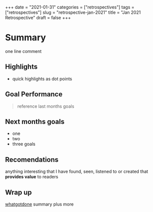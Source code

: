+++
date = "2021-01-31"
categories = ["retrospectives"]
tags = ["retrospectives"]
slug = "retrospective-jan-2021"
title = "Jan 2021 Retrospective"
draft = false
+++

# Summary

one line comment

## Highlights

- quick highlights as dot points

## Goal Performance

> reference last months goals

## Next months goals

- one
- two 
- three goals

## Recomendations

anything interesting that I have found, seen, listened to or created that **provides value** to readers

## Wrap up

[whatgotdone](https://whatgotdone.com/dansult) summary plus more
